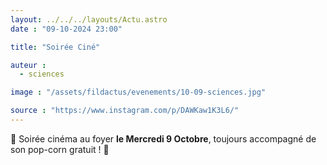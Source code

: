 ```yaml
---
layout: ../../../layouts/Actu.astro
date : "09-10-2024 23:00"

title: "Soirée Ciné"

auteur :
  - sciences

image : "/assets/fildactus/evenements/10-09-sciences.jpg"

source : "https://www.instagram.com/p/DAWKaw1K3L6/"
---
```


🍿 Soirée cinéma au foyer __le Mercredi 9 Octobre__, toujours accompagné de son pop-corn gratuit ! 🍿